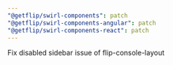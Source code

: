 ```yaml
---
"@getflip/swirl-components": patch
"@getflip/swirl-components-angular": patch
"@getflip/swirl-components-react": patch
---
```


Fix disabled sidebar issue of flip-console-layout
